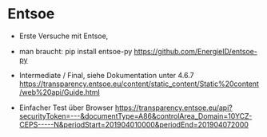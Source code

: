 # Entsoe

* Erste Versuche mit Entsoe, 

* man braucht: pip install entsoe-py
https://github.com/EnergieID/entsoe-py

* Intermediate / Final, siehe Dokumentation unter 4.6.7
https://transparency.entsoe.eu/content/static_content/Static%20content/web%20api/Guide.html

* Einfacher Test über Browser
https://transparency.entsoe.eu/api?securityToken=---&documentType=A86&controlArea_Domain=10YCZ-CEPS-----N&periodStart=201904010000&periodEnd=201904072000
